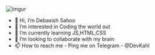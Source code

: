 ![Imgur](https://i.imgur.com/RZs6EyK.png)
- 👋 Hi, I’m Debasish Sahoo
- 👀 I’m interested in Coding the world out
- 🌱 I’m currently learning JS,HTML,CSS
- 💞️ I’m looking to collaborate with my brain
- 📫 How to reach me - Ping me on Telegram - @DevKahl
 
<!---
DebasishSahoo10/DebasishSahoo10 is a ✨ special ✨ repository because its `README.md` (this file) appears on your GitHub profile.
You can click the Preview link to take a look at your changes.
--->
